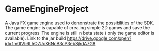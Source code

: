 # GameEngineProject
A Java FX game engine used to demonstrate the possibilities of the SDK. The game engine is capable of creating simple 2D games and save the current progress.
The engine is still in beta state ( only the game editor is available).
Link to the jar build https://drive.google.com/open?id=1m0IVIi6L5O7UcX6NcB3cP3ebSj5dA7G8
